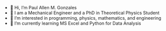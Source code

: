 - 👋 Hi, I’m Paul Allen M. Gonzales
- 🚀 I am a Mechanical Engineer and a PhD in Theoretical Physics Student
- 👀 I’m interested in programming, physics, mathematics, and engineering
- 🌱 I’m currently learning MS Excel and Python for Data Analysis


<!---
captaindarkcoder/captaindarkcoder is a ✨ special ✨ repository because its `README.md` (this file) appears on your GitHub profile.
You can click the Preview link to take a look at your changes.
--->
